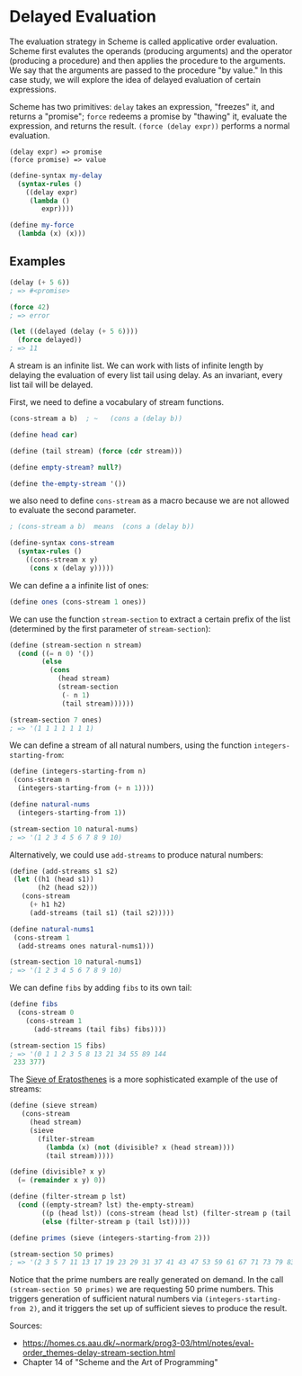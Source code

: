 # Delayed Evaluation

The evaluation strategy in Scheme is called applicative order evaluation.
Scheme first evalutes the operands (producing arguments) and the operator
(producing a procedure) and then applies the procedure to the arguments.
We say that the arguments are passed to the procedure "by value."
In this case study, we will explore the idea of delayed evaluation of
certain expressions.

Scheme has two primitives: `delay` takes an expression, "freezes" it, and
returns a "promise"; `force` redeems a promise by "thawing" it, evaluate
the expression, and returns the result. `(force (delay expr))` performs
a normal evaluation.

```
(delay expr) => promise
(force promise) => value
```

```scheme
(define-syntax my-delay
  (syntax-rules ()
    ((delay expr)
     (lambda ()
        expr))))

(define my-force
  (lambda (x) (x)))
```

## Examples
```scheme
(delay (+ 5 6))
; => #<promise>

(force 42)
; => error

(let ((delayed (delay (+ 5 6))))
  (force delayed))
; => 11
```

A stream is an infinite list. We can work with lists of infinite length
by delaying the evaluation of every list tail using delay. As an invariant,
every list tail will be delayed.

First, we need to define a vocabulary of stream functions.
```scheme
(cons-stream a b)  ; ~   (cons a (delay b))

(define head car)

(define (tail stream) (force (cdr stream)))

(define empty-stream? null?)

(define the-empty-stream '())
```

we also need to define `cons-stream` as a macro because we are not allowed to evaluate the second parameter.
```scheme
; (cons-stream a b)  means  (cons a (delay b))

(define-syntax cons-stream
  (syntax-rules ()
    ((cons-stream x y)
     (cons x (delay y)))))
```

We can define a a infinite list of ones:
```scheme
(define ones (cons-stream 1 ones))
```
We can use the function `stream-section` to extract a certain prefix of the list (determined by the first parameter of `stream-section`):
```scheme
(define (stream-section n stream)
  (cond ((= n 0) '())
        (else
          (cons
            (head stream)
            (stream-section
             (- n 1)
             (tail stream))))))

(stream-section 7 ones)
; => '(1 1 1 1 1 1 1)
```

We can define a stream of all natural numbers, using the function `integers-starting-from`:
```scheme
(define (integers-starting-from n)
 (cons-stream n
  (integers-starting-from (+ n 1))))

(define natural-nums
  (integers-starting-from 1))

(stream-section 10 natural-nums)
; => '(1 2 3 4 5 6 7 8 9 10)
```

Alternatively, we could use `add-streams` to produce natural numbers:
```scheme
(define (add-streams s1 s2)
 (let ((h1 (head s1))
       (h2 (head s2)))
   (cons-stream
     (+ h1 h2)
     (add-streams (tail s1) (tail s2)))))

(define natural-nums1
 (cons-stream 1
  (add-streams ones natural-nums1)))

(stream-section 10 natural-nums1)
; => '(1 2 3 4 5 6 7 8 9 10)
```

We can define `fibs` by adding `fibs` to its own tail:
```scheme
(define fibs
  (cons-stream 0
    (cons-stream 1
      (add-streams (tail fibs) fibs))))

(stream-section 15 fibs)
; => '(0 1 1 2 3 5 8 13 21 34 55 89 144
 233 377)
```

The [Sieve of Eratosthenes](https://en.wikipedia.org/wiki/Sieve_of_Eratosthenes)
is a more sophisticated example of the use of streams:

```scheme
(define (sieve stream)
   (cons-stream
     (head stream)
     (sieve
       (filter-stream
         (lambda (x) (not (divisible? x (head stream))))
         (tail stream)))))

(define (divisible? x y)
  (= (remainder x y) 0))

(define (filter-stream p lst)
  (cond ((empty-stream? lst) the-empty-stream)
        ((p (head lst)) (cons-stream (head lst) (filter-stream p (tail lst))))
        (else (filter-stream p (tail lst)))))

(define primes (sieve (integers-starting-from 2)))

(stream-section 50 primes)
; => '(2 3 5 7 11 13 17 19 23 29 31 37 41 43 47 53 59 61 67 71 73 79 83 89 97 101 103 107 109 113 127 131 137 139 149 151 157 163 167 173 179 181 191 193 197 199 211 223 227 229)
```

Notice that the prime numbers are really generated on demand. In the call `(stream-section 50 primes)`
we are requesting 50 prime numbers. This triggers generation of sufficient natural numbers via
`(integers-starting-from 2)`, and it triggers the set up of sufficient sieves to produce the result.

Sources:
* https://homes.cs.aau.dk/~normark/prog3-03/html/notes/eval-order_themes-delay-stream-section.html
* Chapter 14 of "Scheme and the Art of Programming"

